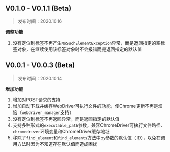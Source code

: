 ## V0.1.0 - V0.1.1 (Beta)

> 发布时间：2020.10.16

**调整功能**

1. 没有定位到标签不再产生`NoSuchElementException`异常，而是返回指定的空标签对象，在继续使用该标签对象时不会报错而是返回指定的默认值

## V0.0.1 - V0.0.3 (Beta)

> 发布时间：2020.10.14

**增加功能**

1. 增加对POST请求的支持
2. 增加自动下载并缓存WebDriver可执行文件的功能，使Chrome更新不再是烦恼（`webdriver_manager`支持）
3. 没有定位到标签不再返回异常，而是返回指定的默认值
4. 支持多种形式的`executable_path`参数，兼容ChromeDriver可执行文件路径、`chromedriver`环境变量和ChromeDriver缓存地址
5. 移除了`find_element`和`find_elements`方法中`by`参数的默认值（ID），以免在调用方法时因为不知道存在默认值而造成困扰

